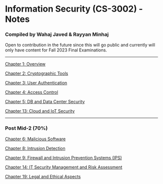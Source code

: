 # Information Security (CS-3002) - Notes

### Compiled by Wahaj Javed & Rayyan Minhaj

Open to contribution in the future since this will go public and currently will only have content for Fall 2023 Final Examinations.

---

[Chapter 1: Overview]([https://www.notion.so/Chapter-1-Overview-c82411f496ed457b9d261328926233e5?pvs=21](https://chipped-divan-df8.notion.site/Chapter-1-Overview-c82411f496ed457b9d261328926233e5))

[Chapter 2: Cryptographic Tools](https://www.notion.so/Chapter-2-Cryptographic-Tools-ae26ea57e99f4c78baa08e62799eb27f?pvs=21)

[Chapter 3: User Authentication](https://www.notion.so/Chapter-3-User-Authentication-7ad44ba8b5484ba0a1f99beb674aed41?pvs=21)

[Chapter 4: Access Control](https://www.notion.so/Chapter-4-Access-Control-195ab653ec784ff2aeabf8db80c43b39?pvs=21)

[Chapter 5: DB and Data Center Security](https://www.notion.so/Chapter-5-DB-and-Data-Center-Security-1d27f456488945aead38fa5f012e0e78?pvs=21)

[Chapter 13: Cloud and IoT Security](https://www.notion.so/Chapter-13-Cloud-and-IoT-Security-eabb4ec6fadd442e8ddaa38170555a79?pvs=21)

---

### Post Mid-2 (70%)

[Chapter 6: Malicious Software ](https://www.notion.so/Chapter-6-Malicious-Software-ef2cd8093f9c4d5db84c58ee80ddb99b?pvs=21)

[Chapter 8: Intrusion Detection](https://www.notion.so/Chapter-8-Intrusion-Detection-da387ee68bbe41e0b5dc0e9ed1a01a47?pvs=21)

[Chapter 9: Firewall and Intrusion Prevention Systems (IPS)](https://www.notion.so/Chapter-9-Firewall-and-Intrusion-Prevention-Systems-IPS-1cffca1274b449a2b6d5c38a40a5bf6b?pvs=21)

[Chapter 14: IT Security Management and Risk Assessment](https://www.notion.so/Chapter-14-IT-Security-Management-and-Risk-Assessment-d2758bd881494d698d8e397db9c4548d?pvs=21)

[Chapter 19: Legal and Ethical Aspects](https://www.notion.so/Chapter-19-Legal-and-Ethical-Aspects-8d55ebf7c431483f8862524952234f87?pvs=21)
